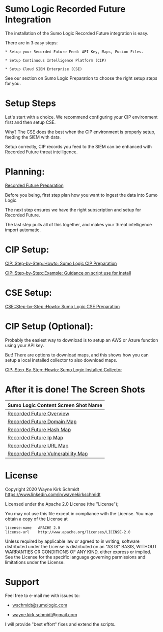 Sumo Logic Recorded Future Integration
======================================

The installation of the Sumo Logic Recorded Future integration is easy.

There are in 3 easy steps:

    * Setup your Recorded Future Feed: API Key, Maps, Fusion Files.

    * Setup Continuous Intelligence Platform (CIP)

    * Setup Cloud SIEM Enterprise (CSE)

See our section on Sumo Logic Preparation to choose the right setup steps for you.

Setup Steps
===========

Let's start with a choice. We recommend configuring your CIP environment first and then setup CSE.

Why? The CSE does the best when the CIP environment is properly setup, feeding the SIEM with data.

Setup correctly, CIP records you feed to the SIEM can be enhanced with Recorded Future threat intelligence.

Planning:
=========

[Recorded Future Preparation](02_recordedfuture/readme.md)

Before you being, first step plan how you want to ingest the data into Sumo Logic. 

The next step ensures we have the right subscription and setup for Recorded Future.

The last step pulls all of this together, and makes your threat intelligence import automatic.

CIP Setup:
==========

[CIP::Step-by-Step::Howto: Sumo Logic CIP Preparation](01_sumologic/CIP_readme.md)

[CIP::Step-by-Step::Example: Guidance on script use for install ](01_sumologic/CIP_Install_Notes.txt)

CSE Setup:
==========

[CSE::Step-by-Step::Howto: Sumo Logic CSE Preparation](01_sumologic/CSE_readme.md)

CIP Setup (Optional):
=====================

Probably the easiest way to download is to setup an AWS or Azure function using your API key.

But! There are options to download maps, and this shows how you can setup a local installed collector to also download maps.

[CIP::Step-By-Step::Howto: Sumo Logic Installed Collector](03_integration/readme.md)

After it is done! The Screen Shots
==================================

| Sumo Logic Content Screen Shot Name  |
|:-------------------------------------|
| [Recorded Future Overview](content/screenshots/Recorded_Future_Overview.png) |
| [Recorded Future Domain Map](content/screenshots/Recorded_Future_Domain.png) |
| [Recorded Future Hash Map](content/screenshots/Recorded_Future_Hash.png) |
| [Recorded Future Ip Map](content/screenshots/Recorded_Future_IP.png) |
| [Recorded Future URL Map](content/screenshots/Recorded_Future_URL.png ) |
| [Recorded Future Vulnerability Map](content/screenshots/Recorded_Future_Vulnerability.png) |

License
=======

Copyright 2020 Wayne Kirk Schmidt
https://www.linkedin.com/in/waynekirkschmidt

Licensed under the Apache 2.0 License (the "License");

You may not use this file except in compliance with the License.
You may obtain a copy of the License at

    license-name   APACHE 2.0
    license-url    http://www.apache.org/licenses/LICENSE-2.0

Unless required by applicable law or agreed to in writing, software
distributed under the License is distributed on an "AS IS" BASIS,
WITHOUT WARRANTIES OR CONDITIONS OF ANY KIND, either express or implied.
See the License for the specific language governing permissions and
limitations under the License.

Support
=======

Feel free to e-mail me with issues to: 

*    wschmidt@sumologic.com

*    wayne.kirk.schmidt@gmail.com

I will provide "best effort" fixes and extend the scripts.
